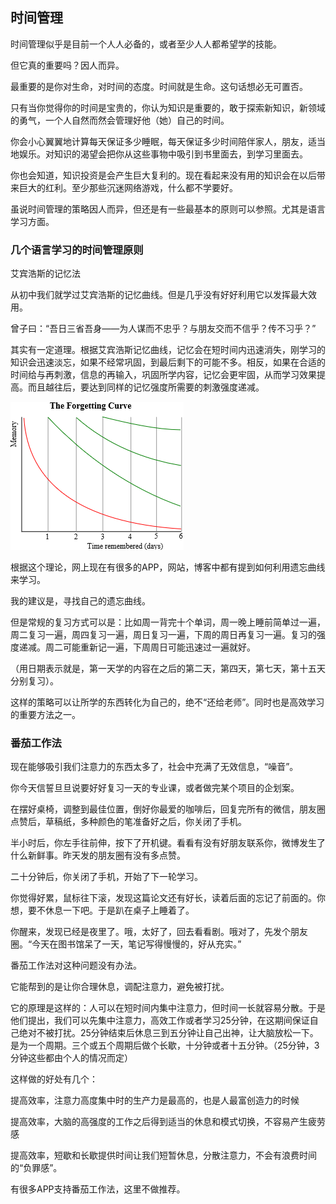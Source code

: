 ## 时间管理

时间管理似乎是目前一个人人必备的，或者至少人人都希望学的技能。

但它真的重要吗？因人而异。

最重要的是你对生命，对时间的态度。时间就是生命。这句话想必无可置否。

只有当你觉得你的时间是宝贵的，你认为知识是重要的，敢于探索新知识，新领域的勇气，一个人自然而然会管理好他（她）自己的时间。

你会小心翼翼地计算每天保证多少睡眠，每天保证多少时间陪伴家人，朋友，适当地娱乐。对知识的渴望会把你从这些事物中吸引到书里面去，到学习里面去。

你也会知道，知识投资是会产生巨大复利的。现在看起来没有用的知识会在以后带来巨大的红利。至少那些沉迷网络游戏，什么都不学要好。

虽说时间管理的策略因人而异，但还是有一些最基本的原则可以参照。尤其是语言学习方面。

### 几个语言学习的时间管理原则

艾宾浩斯的记忆法

从初中我们就学过艾宾浩斯的记忆曲线。但是几乎没有好好利用它以发挥最大效用。

曾子曰：“吾日三省吾身——为人谋而不忠乎？与朋友交而不信乎？传不习乎？”

其实有一定道理。根据艾宾浩斯记忆曲线，记忆会在短时间内迅速消失，刚学习的知识会迅速淡忘，如果不经常巩固，到最后剩下的可能不多。相反，如果在合适的时间给与再刺激，信息的再输入，巩固所学内容，记忆会更牢固，从而学习效果提高。而且越往后，要达到同样的记忆强度所需要的刺激强度递减。

![](/assets/ForgettingCurve.png)

根据这个理论，网上现在有很多的APP，网站，博客中都有提到如何利用遗忘曲线来学习。

我的建议是，寻找自己的遗忘曲线。

但是常规的复习方式可以是：比如周一背完十个单词，周一晚上睡前简单过一遍，周二复习一遍，周四复习一遍，周日复习一遍，下周的周日再复习一遍。复习的强度递减。周二可能重新记一遍，下周周日可能迅速过一遍就好。

（用日期表示就是，第一天学的内容在之后的第二天，第四天，第七天，第十五天分别复习）。

这样的策略可以让所学的东西转化为自己的，绝不“还给老师”。同时也是高效学习的重要方法之一。

### 番茄工作法

现在能够吸引我们注意力的东西太多了，社会中充满了无效信息，“噪音”。

你今天信誓旦旦说要好好复习一天的专业课，或者做完某个项目的企划案。

在摆好桌椅，调整到最佳位置，倒好你最爱的咖啡后，回复完所有的微信，朋友圈点赞后，草稿纸，多种颜色的笔准备好之后，你关闭了手机。

半小时后，你左手往前伸，按下了开机键。看看有没有好朋友联系你，微博发生了什么新鲜事。昨天发的朋友圈有没有多点赞。

二十分钟后，你关闭了手机，开始了下一轮学习。

你觉得好累，鼠标往下滚，发现这篇论文还有好长，读着后面的忘记了前面的。你想，要不休息一下吧。于是趴在桌子上睡着了。

你醒来，发现已经是夜里了。哦，太好了，回去看看剧。哦对了，先发个朋友圈。“今天在图书馆呆了一天，笔记写得慢慢的，好从充实。”

番茄工作法对这种问题没有办法。

它能帮到的是让你合理休息，调配注意力，避免被打扰。

它的原理是这样的：人可以在短时间内集中注意力，但时间一长就容易分散。于是他们提出，我们可以先集中注意力，高效工作或者学习25分钟，在这期间保证自己绝对不被打扰。25分钟结束后休息三到五分钟让自己出神，让大脑放松一下。是为一个周期。三个或五个周期后做个长歇，十分钟或者十五分钟。（25分钟，3分钟这些都由个人的情况而定）

这样做的好处有几个：

提高效率，注意力高度集中时的生产力是最高的，也是人最富创造力的时候

提高效率，大脑的高强度的工作之后得到适当的休息和模式切换，不容易产生疲劳感

提高效率，短歇和长歇提供时间让我们短暂休息，分散注意力，不会有浪费时间的“负罪感”。

有很多APP支持番茄工作法，这里不做推荐。



























